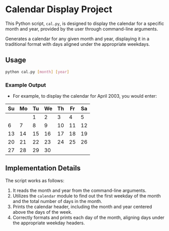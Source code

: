 # Calendar Display Project

This Python script, `cal.py`, is designed to display the calendar for a specific month and year, provided by the user through command-line arguments.

Generates a calendar for any given month and year, displaying it in a traditional format with days aligned under the appropriate weekdays.
## Usage

```bash
python cal.py [month] [year]
```

### Example Output

- For example, to display the calendar for April 2003, you would enter:

| Su | Mo | Tu | We | Th | Fr | Sa |
|----|----|----|----|----|----|----|
|    |    |  1 |  2 |  3 |  4 |  5 |
|  6 |  7 |  8 |  9 | 10 | 11 | 12 |
| 13 | 14 | 15 | 16 | 17 | 18 | 19 |
| 20 | 21 | 22 | 23 | 24 | 25 | 26 |
| 27 | 28 | 29 | 30 |    |    |    |


## Implementation Details

The script works as follows:

1. It reads the month and year from the command-line arguments.
2. Utilizes the `calendar` module to find out the first weekday of the month and the total number of days in the month.
3. Prints the calendar header, including the month and year centered above the days of the week.
4. Correctly formats and prints each day of the month, aligning days under the appropriate weekday headers.
